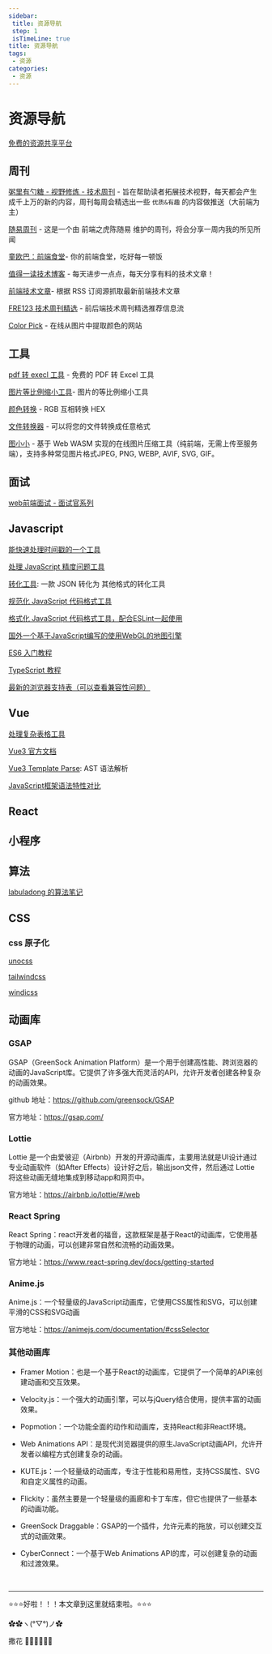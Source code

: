 ```yaml
---
sidebar: 
 title: 资源导航
 step: 1
 isTimeLine: true
title: 资源导航
tags:
 - 资源
categories:
 - 资源
---
```


# 资源导航

[免费的资源共享平台](https://www.fre321.com/)


## 周刊
[粥里有勺糖 - 视野修炼 - 技术周刊](https://sugarat.top/weekly/) - 旨在帮助读者拓展技术视野，每天都会产生成千上万的新的内容，周刊每周会精选出一些 `优质&有趣` 的内容做推送（大前端为主）

[随易周刊](https://me.yicode.tech/5-%E9%9A%8F%E6%98%93%E5%91%A8%E5%88%8A/1-%E9%9A%8F%E6%98%93%E5%91%A8%E5%88%8A/1-%E7%AC%AC001%E6%9C%9F(%E5%A4%AA%E6%9E%81).html) - 这是一个由 前端之虎陈随易 维护的周刊，将会分享一周内我的所见所闻

[童欧巴：前端食堂](https://github.com/Geekhyt/weekly)- 你的前端食堂，吃好每一顿饭

[值得一读技术博客](https://daily-blog.chlinlearn.top/) - 每天进步一点点，每天分享有料的技术文章！

[前端技术文章](https://fed.chanceyu.com/)- 根据 RSS 订阅源抓取最新前端技术文章

[FRE123 技术周刊精选](https://www.fre321.com/weekly) - 前后端技术周刊精选推荐信息流

[Color Pick](https://imgcolorpicker.vercel.app/) - 在线从图片中提取颜色的网站



## 工具
[pdf 转 execl 工具](https://smallpdf.com/pdf-to-excel) - 免费的 PDF 转 Excel 工具

[图片等比例缩小工具](https://picresize.com/)- 图片的等比例缩小工具

[颜色转换](https://www.fenxianglu.cn/tool/color) - RGB 互相转换 HEX

[文件转换器](https://convertio.co/zh/) - 可以将您的文件转换成任意格式

[图小小](https://picsmaller.com/) - 基于 Web WASM 实现的在线图片压缩工具（纯前端，无需上传至服务端），支持多种常见图片格式JPEG, PNG, WEBP, AVIF, SVG, GIF。

## 面试
[web前端面试 - 面试官系列](https://vue3js.cn/interview/es6/var_let_const.html)

## Javascript
[能快速处理时间戳的一个工具](https://dayjs.fenxianglu.cn/)

[处理 JavaScript 精度问题工具](http://mikemcl.github.io/big.js/)

[转化工具](https://transform.tools/json-schema-to-openapi-schema): 一款 JSON 转化为 其他格式的转化工具

[规范化 JavaScript 代码格式工具](https://eslint.nodejs.cn/)

[格式化 JavaScript 代码格式工具，配合ESLint一起使用](https://www.prettier.cn/)

[国外一个基于JavaScript编写的使用WebGL的地图引擎](https://zouyaoji.top/vue-cesium/#/zh-CN)

[ES6 入门教程](https://es6.ruanyifeng.com/)

[TypeScript 教程](https://wangdoc.com/typescript/)

[最新的浏览器支持表（可以查看兼容性问题）](https://caniuse.com/)

## Vue
[处理复杂表格工具](https://vxetable.cn/#/table/start/install)

[Vue3 官方文档](https://cn.vuejs.org/)

[Vue3 Template Parse](https://template-explorer.vuejs.org/#eyJzcmMiOiI8ZGl2PkhlbGxvIFdvcmxkPC9kaXY+Iiwib3B0aW9ucyI6e319): AST 语法解析

[JavaScript框架语法特性对比](https://component-party.jason-liang.com/)

## React

## 小程序

## 算法
[labuladong 的算法笔记](https://labuladong.online/algo/)

## CSS
### css 原子化
[unocss](https://alfred-skyblue.github.io/unocss-docs-cn/)

[tailwindcss](https://www.tailwindcss.cn/)

[windicss](https://cn.windicss.org/)

## 动画库
### GSAP
GSAP（GreenSock Animation Platform）是一个用于创建高性能、跨浏览器的动画的JavaScript库。它提供了许多强大而灵活的API，允许开发者创建各种复杂的动画效果。

github 地址：https://github.com/greensock/GSAP

官方地址：https://gsap.com/

### Lottie
Lottie 是一个由爱彼迎（Airbnb）开发的开源动画库，主要用法就是UI设计通过专业动画软件（如After Effects）设计好之后，输出json文件，然后通过 Lottie 将这些动画无缝地集成到移动app和网页中。

官方地址：https://airbnb.io/lottie/#/web

### React Spring
React Spring：react开发者的福音，这款框架是基于React的动画库，它使用基于物理的动画，可以创建非常自然和流畅的动画效果。

官方地址：https://www.react-spring.dev/docs/getting-started


### Anime.js
Anime.js：一个轻量级的JavaScript动画库，它使用CSS属性和SVG，可以创建平滑的CSS和SVG动画

官方地址：https://animejs.com/documentation/#cssSelector

### 其他动画库
- Framer Motion：也是一个基于React的动画库，它提供了一个简单的API来创建动画和交互效果。

- Velocity.js：一个强大的动画引擎，可以与jQuery结合使用，提供丰富的动画效果。

- Popmotion：一个功能全面的动作和动画库，支持React和非React环境。

- Web Animations API：是现代浏览器提供的原生JavaScript动画API，允许开发者以编程方式创建复杂的动画。

- KUTE.js：一个轻量级的动画库，专注于性能和易用性，支持CSS属性、SVG和自定义属性的动画。

- Flickity：虽然主要是一个轻量级的画廊和卡丁车库，但它也提供了一些基本的动画功能。

- GreenSock Draggable：GSAP的一个插件，允许元素的拖放，可以创建交互式的动画效果。

- CyberConnect：一个基于Web Animations API的库，可以创建复杂的动画和过渡效果。

<br/>
<hr />

⭐️⭐️⭐️好啦！！！本文章到这里就结束啦。⭐️⭐️⭐️

✿✿ヽ(°▽°)ノ✿

撒花 🌸🌸🌸🌸🌸🌸

